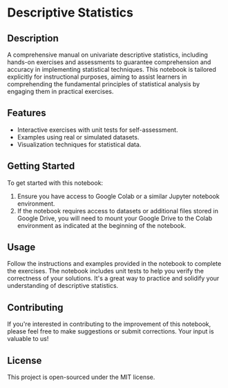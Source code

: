 
# Descriptive Statistics

## Description
A comprehensive manual on univariate descriptive statistics, including hands-on exercises and assessments to guarantee comprehension and accuracy in implementing statistical techniques. This notebook is tailored explicitly for instructional purposes, aiming to assist learners in comprehending the fundamental principles of statistical analysis by engaging them in practical exercises.

## Features
- Interactive exercises with unit tests for self-assessment.
- Examples using real or simulated datasets.
- Visualization techniques for statistical data.

## Getting Started
To get started with this notebook:
1. Ensure you have access to Google Colab or a similar Jupyter notebook environment.
2. If the notebook requires access to datasets or additional files stored in Google Drive, you will need to mount your Google Drive to the Colab environment as indicated at the beginning of the notebook.

## Usage
Follow the instructions and examples provided in the notebook to complete the exercises. The notebook includes unit tests to help you verify the correctness of your solutions. It's a great way to practice and solidify your understanding of descriptive statistics.

## Contributing
If you're interested in contributing to the improvement of this notebook, please feel free to make suggestions or submit corrections. Your input is valuable to us!

## License
This project is open-sourced under the MIT license.
